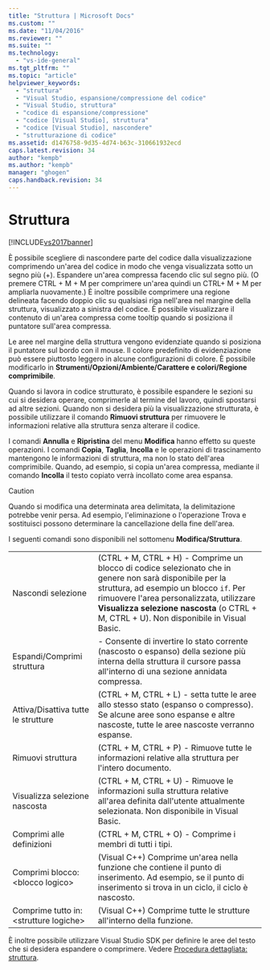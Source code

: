 ```yaml
---
title: "Struttura | Microsoft Docs"
ms.custom: ""
ms.date: "11/04/2016"
ms.reviewer: ""
ms.suite: ""
ms.technology: 
  - "vs-ide-general"
ms.tgt_pltfrm: ""
ms.topic: "article"
helpviewer_keywords: 
  - "struttura"
  - "Visual Studio, espansione/compressione del codice"
  - "Visual Studio, struttura"
  - "codice di espansione/compressione"
  - "codice [Visual Studio], struttura"
  - "codice [Visual Studio], nascondere"
  - "strutturazione di codice"
ms.assetid: d1476758-9d35-4d74-b63c-310661932ecd
caps.latest.revision: 34
author: "kempb"
ms.author: "kempb"
manager: "ghogen"
caps.handback.revision: 34
---
```

# Struttura
[!INCLUDE[vs2017banner](../code-quality/includes/vs2017banner.md)]

È possibile scegliere di nascondere parte del codice dalla visualizzazione comprimendo un'area del codice in modo che venga visualizzata sotto un segno più \(\+\).  Espandere un'area compressa facendo clic sul segno più. \(O premere CTRL \+ M \+ M per comprimere un'area quindi un CTRL\+ M \+ M per ampliarla nuovamente.\) È inoltre possibile comprimere una regione delineata facendo doppio clic su qualsiasi riga nell'area nel margine della struttura, visualizzato a sinistra del codice.  È possibile visualizzare il contenuto di un'area compressa come tooltip quando si posiziona il puntatore sull'area compressa.  
  
 Le aree nel margine della struttura vengono evidenziate quando si posiziona il puntatore sul bordo con il mouse.  Il colore predefinito di evidenziazione può essere piuttosto leggero in alcune configurazioni di colore.  È possibile modificarlo in **Strumenti\/Opzioni\/Ambiente\/Carattere e colori\/Regione comprimibile**.  
  
 Quando si lavora in codice strutturato, è possibile espandere le sezioni su cui si desidera operare, comprimerle al termine del lavoro, quindi spostarsi ad altre sezioni.  Quando non si desidera più la visualizzazione strutturata, è possibile utilizzare il comando **Rimuovi struttura** per rimuovere le informazioni relative alla struttura senza alterare il codice.  
  
 I comandi **Annulla** e **Ripristina** del menu **Modifica** hanno effetto su queste operazioni.  I comandi **Copia**, **Taglia**, **Incolla** e le operazioni di trascinamento mantengono le informazioni di struttura, ma non lo stato dell'area comprimibile.  Quando, ad esempio, si copia un'area compressa, mediante il comando **Incolla** il testo copiato verrà incollato come area espansa.  
  
> [!CAUTION]
>  Quando si modifica una determinata area delimitata, la delimitazione potrebbe venir persa.  Ad esempio, l'eliminazione o l'operazione Trova e sostituisci possono determinare la cancellazione della fine dell'area.  
  
 I seguenti comandi sono disponibili nel sottomenu **Modifica\/Struttura**.  
  
|||  
|-|-|  
|Nascondi selezione|\(CTRL \+ M, CTRL \+ H\) \- Comprime un blocco di codice selezionato che in genere non sarà disponibile per la struttura, ad esempio un blocco `if`.  Per rimuovere l'area personalizzata, utilizzare **Visualizza selezione nascosta** \(o CTRL \+ M, CTRL \+ U\).  Non disponibile in Visual Basic.|  
|Espandi\/Comprimi struttura|\- Consente di invertire lo stato corrente \(nascosto o espanso\) della sezione più interna della struttura il cursore passa all'interno di una sezione annidata compressa.|  
|Attiva\/Disattiva tutte le strutture|\(CTRL \+ M, CTRL \+ L\) \- setta tutte le aree allo stesso stato \(espanso o compresso\).  Se alcune aree sono espanse e altre nascoste, tutte le aree nascoste verranno espanse.|  
|Rimuovi struttura|\(CTRL \+ M, CTRL \+ P\) \- Rimuove tutte le informazioni relative alla struttura per l'intero documento.|  
|Visualizza selezione nascosta|\(CTRL \+ M, CTRL \+ U\)  \- Rimuove le informazioni sulla struttura relative all'area definita dall'utente attualmente selezionata.  Non disponibile in Visual Basic.|  
|Comprimi alle definizioni|\(CTRL \+ M, CTRL \+ O\) \- Comprime i membri di tutti i tipi.|  
|Comprimi blocco:\<blocco logico\>|\(Visual C\+\+\) Comprime un'area nella funzione che contiene il punto di inserimento.  Ad esempio, se il punto di inserimento si trova in un ciclo, il ciclo è nascosto.|  
|Comprime tutto in: \<strutture logiche\>|\(Visual C\+\+\) Comprime tutte le strutture all'interno della funzione.|  
  
 È inoltre possibile utilizzare Visual Studio SDK per definire le aree del testo che si desidera espandere o comprimere.  Vedere [Procedura dettagliata: struttura](../extensibility/walkthrough-outlining.md).